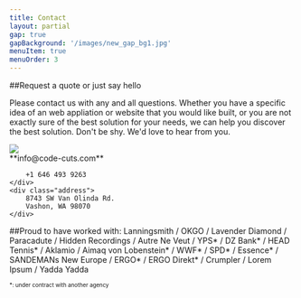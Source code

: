 ```yaml
---
title: Contact
layout: partial
gap: true
gapBackground: '/images/new_gap_bg1.jpg'
menuItem: true
menuOrder: 3
---
```

##Request a quote or just say hello

Please contact us with any and all questions. Whether you have a specific idea of an web appliation or website that you would like built, or you are not exactly sure of the best solution for your needs, we can help you discover the best solution. Don't be shy. We'd love to hear from you.

<div>
    <img src="/images/logo_simple.svg" />
    <div class="email-phone">
        **info@code-cuts.com**

        +1 646 493 9263
    </div>
    <div class="address">
        8743 SW Van Olinda Rd.
        Vashon, WA 98070
    </div>
</div>

##Proud to have worked with: 
Lanningsmith / OKGO / Lavender Diamond / Paracadute / Hidden Recordings / Autre Ne Veut / YPS* / DZ Bank* / HEAD Tennis* / Aklamio / Aimaq von Lobenstein* / WWF* / SPD* / Essence* / SANDEMANs New Europe / ERGO* / ERGO Direkt* / Crumpler / Lorem Ipsum / Yadda Yadda

<span style="font-size: 0.7em;">*: under contract with another agency</span>
